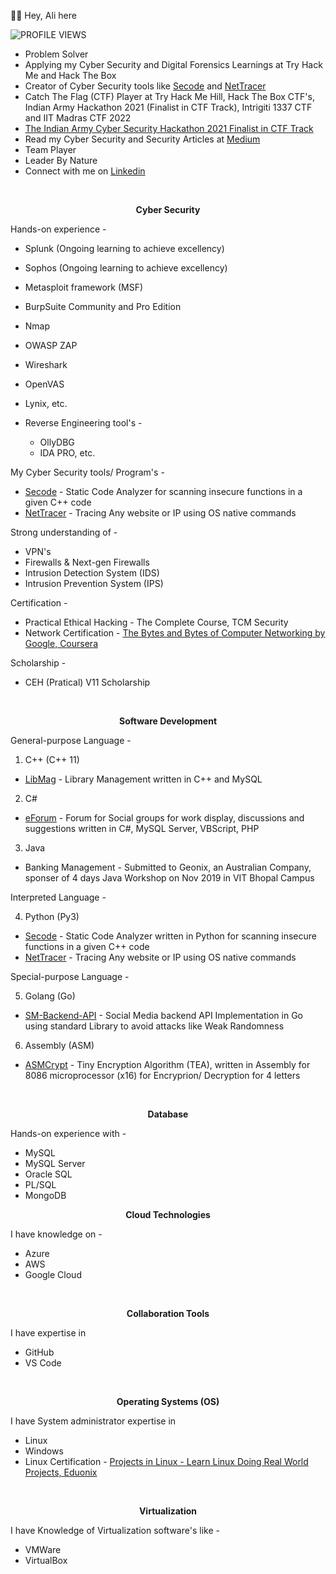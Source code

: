 👋🏻 Hey, Ali here

![PROFILE VIEWS](https://komarev.com/ghpvc/?username=AliasgarSabunwala&color=blueviolet&label=PROFILE+VIEWS) 

- Problem Solver
- Applying my Cyber Security and Digital Forensics Learnings at Try Hack Me and Hack The Box
- Creator of Cyber Security tools like [Secode](https://github.com/AliasgarSabunwala/Secode) and [NetTracer](https://github.com/AliasgarSabunwala/NetTracer)
- Catch The Flag (CTF) Player at Try Hack Me Hill, Hack The Box CTF's, Indian Army Hackathon 2021 (Finalist in CTF Track), Intrigiti 1337 CTF and IIT Madras CTF 2022
- [The Indian Army Cyber Security Hackathon 2021 Finalist in CTF Track](https://www.linkedin.com/posts/aliasgarsabunwala_cyberdefense-cyberresilience-activity-6903385834830323712-PSXT)
- Read my Cyber Security and Security Articles at [Medium](https://aliasgarsabunwala.medium.com/)
- Team Player
- Leader By Nature 
- Connect with me on [Linkedin](https://linkedin.com/in/AliasgarSabunwala/)       

<br>
 
<p align="center"> <b> Cyber Security </b> </p>

Hands-on experience -
  - Splunk (Ongoing learning to achieve excellency)
  - Sophos (Ongoing learning to achieve excellency)
  - Metasploit framework (MSF)
  - BurpSuite Community and Pro Edition
  - Nmap 
  - OWASP ZAP
  - Wireshark 
  - OpenVAS
  - Lynix, etc.

  - Reverse Engineering tool's -
      - OllyDBG
      - IDA PRO, etc.

My Cyber Security tools/ Program's -
- [Secode](https://github.com/AliasgarSabunwala/Secode) - Static Code Analyzer for scanning insecure functions in a given C++ code
- [NetTracer](https://github.com/AliasgarSabunwala/NetTracer) - Tracing Any website or IP using OS native commands

Strong understanding of -
- VPN's
- Firewalls & Next-gen Firewalls 
- Intrusion Detection System (IDS)
- Intrusion Prevention System (IPS)

Certification -
- Practical Ethical Hacking - The Complete Course, TCM Security
- Network Certification - [The Bytes and Bytes of Computer Networking by Google, Coursera](https://www.coursera.org/account/accomplishments/certificate/8YREVN79YWAS)

Scholarship -
- CEH (Pratical) V11 Scholarship
<br>

<p align="center"> <b> Software Development </b> </p>  

General-purpose Language -
1. C++ (C++ 11)
  - [LibMag](https://github.com/AliasgarSabunwala/LibMag) - Library Management written in C++ and MySQL

2. C#
  - [eForum](https://github.com/AliasgarSabunwala/eForum) - Forum for Social groups for work display, discussions and suggestions written in C#, MySQL Server, VBScript, PHP

3. Java
  - Banking Management - Submitted to Geonix, an Australian Company, sponser of 4 days Java Workshop on Nov 2019 in VIT Bhopal Campus

Interpreted Language - 

4. Python (Py3)
  - [Secode](https://github.com/AliasgarSabunwala/Secode) - Static Code Analyzer written in Python for scanning insecure functions in a given C++ code
  - [NetTracer](https://github.com/AliasgarSabunwala/NetTracer) - Tracing Any website or IP using OS native commands

Special-purpose Language -

5. Golang (Go)
  - [SM-Backend-API](https://github.com/AliasgarSabunwala/SM-Backend-API) - Social Media backend API Implementation in Go using standard Library to avoid attacks like Weak Randomness

6. Assembly (ASM)
  - [ASMCrypt](https://github.com/AliasgarSabunwala/ASMCrypt) - Tiny Encryption Algorithm (TEA), written in Assembly for 8086 microprocessor (x16) for Encryprion/ Decryption for 4 letters

<br>
<p align="center"> <b> Database </b> </p> 

Hands-on experience with -
- MySQL
- MySQL Server
- Oracle SQL
- PL/SQL 
- MongoDB

<p align="center"> <b> Cloud Technologies </b> </p> 

I have knowledge on -
- Azure
- AWS 
- Google Cloud


<br>
<p align="center"> <b> Collaboration Tools </b> </p> 

I have expertise in 
- GitHub
- VS Code

<br>
<p align="center"> <b> Operating Systems (OS) </b> </p>  

I have System administrator expertise in 
- Linux
- Windows
- Linux Certification - [Projects in Linux - Learn Linux Doing Real World Projects, Eduonix](https://www.eduonix.com/certificate/a7b154d9ad)

<br>
<p align="center"> <b> Virtualization </b> </p>

I have Knowledge of Virtualization software's like -
- VMWare
- VirtualBox
